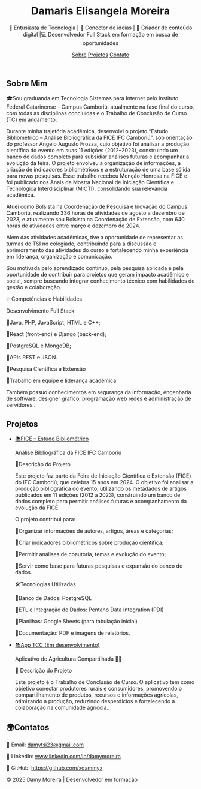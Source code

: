 
<header>
  <h1>Damaris Elisangela Moreira</h1>
  <p>🚀 Entusiasta de Tecnologia | 🔗 Conector de ideias | 🎨 Criador de conteúdo digital |💻 Desenvolvedor Full Stack em formação em busca de oportunidades</p>
  <nav>
    <a href="#sobre">Sobre</a>
    <a href="#projetos">Projetos</a>
    <a href="#contato">Contato</a>
  </nav>
</header>

<section id="sobre">
  <h2>Sobre Mim</h2>
  <p>🎓Sou graduanda em Tecnologia Sistemas para Internet pelo Instituto Federal Catarinense – Campus Camboriú, atualmente na fase final do curso, com todas as disciplinas concluídas e o Trabalho de Conclusão de Curso (TC) em andamento.

Durante minha trajetória acadêmica, desenvolvi o projeto “Estudo Bibliométrico – Análise Bibliográfica da FICE IFC Camboriú”, sob orientação do professor Angelo Augusto Frozza, cujo objetivo foi analisar a produção científica do evento em suas 11 edições (2012–2023), construindo um banco de dados completo para subsidiar análises futuras e acompanhar a evolução da feira. O projeto envolveu a organização de informações, a criação de indicadores bibliométricos e a estruturação de uma base sólida para novas pesquisas. Esse trabalho recebeu Menção Honrosa na FICE e foi publicado nos Anais da Mostra Nacional de Iniciação Científica e Tecnológica Interdisciplinar (MICTI), consolidando sua relevância acadêmica.

Atuei como Bolsista na Coordenação de Pesquisa e Inovação do Campus Camboriú, realizando 336 horas de atividades de agosto a dezembro de 2023, e atualmente sou Bolsista na Coordenação de Extensão, com 640 horas de atividades entre março e dezembro de 2024.

Além das atividades acadêmicas, tive a oportunidade de representar as turmas de TSI no colegiado, contribuindo para a discussão e aprimoramento das atividades do curso e fortalecendo minha experiência em liderança, organização e comunicação.

Sou motivada pelo aprendizado contínuo, pela pesquisa aplicada e pela oportunidade de contribuir para projetos que geram impacto acadêmico e social, sempre buscando integrar conhecimento técnico com habilidades de gestão e colaboração.

💡 Competências e Habilidades

Desenvolvimento Full Stack

🔹Java, PHP, JavaScript, HTML e C++;

🔹React (front-end) e Django (back-end);

🔹PostgreSQL e MongoDB;

🔹APIs REST e JSON.

🔹Pesquisa Científica e Extensão

🔹Trabalho em equipe e liderança acadêmica

Também possuo conhecimentos em segurança da informação, engenharia de software, designer grafico, programação web redes e administração de servidores..</p>
  <p></p>
</section>

<section id="projetos">
  <h2>Projetos</h2>
  <ul class="projects">
    <li>
      <a href="https://github.com/damytsi/fice-estudo-bibliometrico" target="_blank" rel="noopener noreferrer">
        📚FICE – Estudo Bibliométrico
      </a>  
      <p>Análise Bibliográfica da FICE IFC Camboriú

  📌Descrição do Projeto

Este projeto faz parte da Feira de Iniciação Científica e Extensão (FICE) do IFC Camboriú, que celebra 15 anos em 2024. O objetivo foi analisar a produção bibliográfica do evento, utilizando os metadados de artigos publicados em 11 edições (2012 a 2023), construindo um banco de dados completo para permitir análises futuras e acompanhamento da evolução da FICE.

O projeto contribui para:

🔹Organizar informações de autores, artigos, áreas e categorias;

🔹Criar indicadores bibliométricos sobre produção científica;

🔹Permitir análises de coautoria, temas e evolução do evento;

🔹Servir como base para futuras pesquisas e expansão do banco de dados.

🛠Tecnologias Utilizadas

🔹Banco de Dados: PostgreSQL

🔹ETL e Integração de Dados: Pentaho Data Integration (PDI)

🔹Planilhas: Google Sheets (para tabulação inicial)

🔹Documentação: PDF e imagens de relatórios.</p>
    </li>
    <li>
      <a href="#" target="_blank" rel="noopener noreferrer">
        📚App TCC (Em desenvolvimento)
      </a>
      <p>Aplicativo de Agricultura Compartilhada 🌱📱

📌 Descrição do Projeto

Este projeto é o Trabalho de Conclusão de Curso. O aplicativo tem como objetivo conectar produtores rurais e consumidores, promovendo o compartilhamento de produtos, recursos e informações agrícolas, otimizando a produção, reduzindo desperdícios e fortalecendo a colaboração na comunidade agrícola..</p>
    </li>
    <!-- Adicione mais projetos aqui -->
  </ul>
</section>

<section id="contato">
  <h2>🌍Contatos</h2>
  <p>📧 Email: <a href="mailto:damytsi23@gmail.com">damytsi23@gmail.com</a></p>
  <p>🔗 LinkedIn: <a href="www.linkedin.com/in/damymoreira" target="_blank" rel="noopener noreferrer">www.linkedin.com/in/damymoreira</a></p>
  <p>🐙 GitHub: <a href="https://github.com/xdammyx" target="_blank" rel="noopener noreferrer">https://github.com/xdammyx</a></p>
</section>


<footer>
  &copy; 2025 Damy Moreira | Desenvolvedor em formação
</footer>

</body>
</html>
